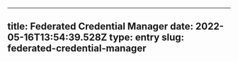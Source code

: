 
---
title: Federated Credential Manager 
date: 2022-05-16T13:54:39.528Z
type: entry
slug: federated-credential-manager
---

